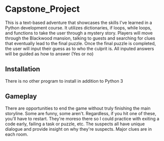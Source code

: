 # Capstone_Project
This is a text-based adventure that showcases the skills I've learned in a Python development course. 
It utilizes dictionaries, if loops, while loops, and functions to take the user through a mystery story. 
Players will move through the Blackwood mansion, talking to guests and searching for clues that eventually lead to the final puzzle. 
Once the final puzzle is completed, the user will input their guess as to who the culprit is. 
All inputed answers will be guided as how to answer (Yes or no) 

## Installation
There is no other program to install in addition to Python 3

## Gameplay
There are opportunities to end the game without truly finishing the main storyline. Some are funny, some aren't. Regardless, if you hit one of these, you'll have to restart. They're moreso there so I could practice with exiting a code early, failing a task or puzzle, etc. 
The suspects all have unique dialogue and provide insight on why they're suspects. Major clues are in each room. 


